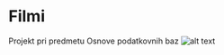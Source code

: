 # Filmi
Projekt pri predmetu Osnove podatkovnih baz
![alt text](https://github.com/anamkravanja/Filmi/blob/master/Diagram.jpg)
